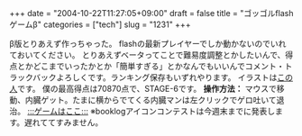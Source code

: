 +++
date = "2004-10-22T11:27:05+09:00"
draft = false
title = "ゴッゴルflashゲームβ"
categories = ["tech"]
slug = "1231"
+++

β版とりあえず作っちゃった。
flashの最新プレイヤーでしか動かないのでいれておいてください。
とりあえずベータってことで難易度調整とかしたいんで、得点とかどこまでいったかとか「簡単すぎる」とかなんでもいいんでコメント・トラックバックよろしくです。ランキング保存もいずれやります。
イラストは<a href="http://zubon.boo.jp/goburin" target="_blank">この人</a>です。
僕の最高得点は70870点で、STAGE-6です。
<strong>操作方法：</strong>
マウスで移動、内臓ゲット。たまに横からでてくる内臓マンは左クリックでゲロ吐いて退治。
<a href="http://ieiri.jp/game" target="_blank">:::ゲームはここ:::</a>
※booklogアイコンコンテストは今週末までに発表します。遅れててすみません。
